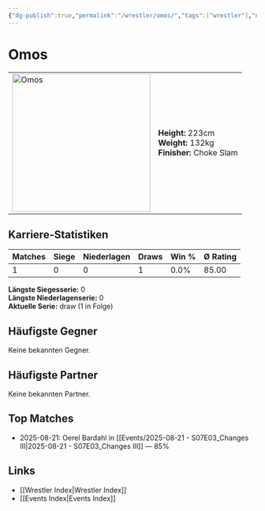 ```yaml
---
{"dg-publish":true,"permalink":"/wrestler/omos/","tags":["wrestler"],"noteIcon":"","created":"2025-08-22T00:46:42.785+02:00"}
---
```



# Omos

<table>
<tr>
<td><img src="Omos.png" width="280" alt="Omos"></td>
<td>
<b>Height:</b> 223cm<br>
<b>Weight:</b> 132kg<br>
<b>Finisher:</b> Choke Slam<br>
</td>
</tr>
</table>

## Karriere-Statistiken

| Matches | Siege | Niederlagen | Draws | Win % | Ø Rating |
|---------|-------|-------------|-------|-------|-----------|
| 1 | 0 | 0 | 1 | 0.0% | 85.00 |

**Längste Siegesserie:** 0<br>**Längste Niederlagenserie:** 0<br>**Aktuelle Serie:** draw (1 in Folge)


## Häufigste Gegner
Keine bekannten Gegner.

## Häufigste Partner
Keine bekannten Partner.

## Top Matches
- 2025-08-21: Oerel Bardahl in [[Events/2025-08-21 - S07E03_Changes III\|2025-08-21 - S07E03_Changes III]] — 85%

## Links
- [[Wrestler Index\|Wrestler Index]]
- [[Events Index\|Events Index]]
